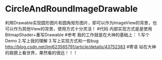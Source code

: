 # CircleAndRoundImageDrawable
利用Drawable实现圆形图片和圆角矩形图片，即可以作为ImageView的背景，也可以作为其他View的背景，使用方式十分灵活！
#代码
内部实现方式是是使用BitmapShader+重写Drawable
#参考
我的工作就是在大神的基础上：
1.写个Demo
2.写上我的理解
3.写上实现方式和一些bug
http://blog.csdn.net/lmj623565791/article/details/43752383
#寄语
站在大神的肩膀上看世界，果然看的很远！！！
